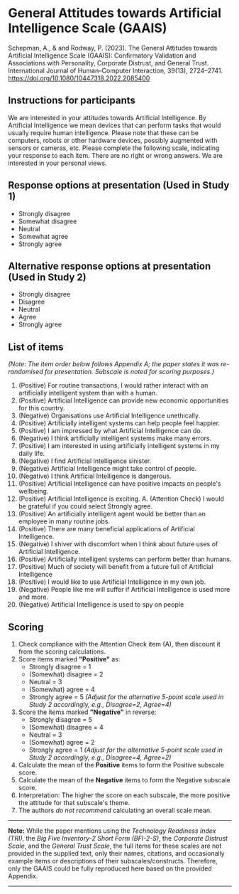 # General Attitudes towards Artificial Intelligence Scale (GAAIS)

Schepman, A., & and Rodway, P. (2023). The General Attitudes towards Artificial Intelligence Scale (GAAIS): Confirmatory Validation and Associations with Personality, Corporate Distrust, and General Trust. International Journal of Human–Computer Interaction, 39(13), 2724–2741. https://doi.org/10.1080/10447318.2022.2085400

## Instructions for participants

We are interested in your attitudes towards Artificial Intelligence. By Artificial Intelligence we mean devices that can perform tasks that would usually require human intelligence. Please note that these can be computers, robots or other hardware devices, possibly augmented with sensors or cameras, etc. Please complete the following scale, indicating your response to each item. There are no right or wrong answers. We are interested in your personal views.

## Response options at presentation (Used in Study 1)

*   Strongly disagree
*   Somewhat disagree
*   Neutral
*   Somewhat agree
*   Strongly agree

## Alternative response options at presentation (Used in Study 2)

*   Strongly disagree
*   Disagree
*   Neutral
*   Agree
*   Strongly agree

## List of items

*(Note: The item order below follows Appendix A; the paper states it was re-randomised for presentation. Subscale is noted for scoring purposes.)*

1.  (Positive) For routine transactions, I would rather interact with an artificially intelligent system than with a human.
2.  (Positive) Artificial Intelligence can provide new economic opportunities for this country.
3.  (Negative) Organisations use Artificial Intelligence unethically.
4.  (Positive) Artificially intelligent systems can help people feel happier.
5.  (Positive) I am impressed by what Artificial Intelligence can do.
6.  (Negative) I think artificially intelligent systems make many errors.
7.  (Positive) I am interested in using artificially intelligent systems in my daily life.
8.  (Negative) I find Artificial Intelligence sinister.
9.  (Negative) Artificial Intelligence might take control of people.
10. (Negative) I think Artificial Intelligence is dangerous.
11. (Positive) Artificial Intelligence can have positive impacts on people's wellbeing.
12. (Positive) Artificial Intelligence is exciting.
A.  (Attention Check) I would be grateful if you could select Strongly agree.
13. (Positive) An artificially intelligent agent would be better than an employee in many routine jobs.
14. (Positive) There are many beneficial applications of Artificial Intelligence.
15. (Negative) I shiver with discomfort when I think about future uses of Artificial Intelligence.
16. (Positive) Artificially intelligent systems can perform better than humans.
17. (Positive) Much of society will benefit from a future full of Artificial Intelligence
18. (Positive) I would like to use Artificial Intelligence in my own job.
19. (Negative) People like me will suffer if Artificial Intelligence is used more and more.
20. (Negative) Artificial Intelligence is used to spy on people

## Scoring

1.  Check compliance with the Attention Check item (A), then discount it from the scoring calculations.
2.  Score items marked **"Positive"** as:
    *   Strongly disagree = 1
    *   (Somewhat) disagree = 2
    *   Neutral = 3
    *   (Somewhat) agree = 4
    *   Strongly agree = 5
    *(Adjust for the alternative 5-point scale used in Study 2 accordingly, e.g., Disagree=2, Agree=4)*
3.  Score the items marked **"Negative"** in reverse:
    *   Strongly disagree = 5
    *   (Somewhat) disagree = 4
    *   Neutral = 3
    *   (Somewhat) agree = 2
    *   Strongly agree = 1
    *(Adjust for the alternative 5-point scale used in Study 2 accordingly, e.g., Disagree=4, Agree=2)*
4.  Calculate the mean of the **Positive** items to form the Positive subscale score.
5.  Calculate the mean of the **Negative** items to form the Negative subscale score.
6.  Interpretation: The higher the score on each subscale, the more positive the attitude for that subscale's theme.
7.  The authors *do not recommend* calculating an overall scale mean.

---

**Note:** While the paper mentions using the *Technology Readiness Index (TRI)*, the *Big Five Inventory-2 Short Form (BFI-2-S)*, the *Corporate Distrust Scale*, and the *General Trust Scale*, the full items for these scales are not provided in the supplied text, only their names, citations, and occasionally example items or descriptions of their subscales/constructs. Therefore, only the GAAIS could be fully reproduced here based on the provided Appendix.


--------

